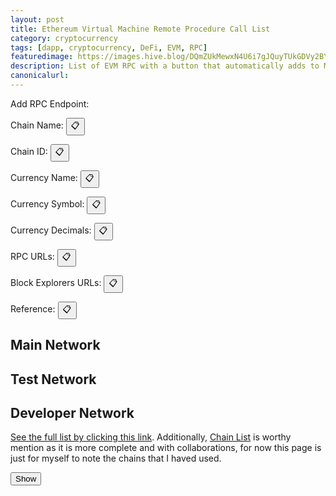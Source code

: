 ```yaml
---
layout: post
title: Ethereum Virtual Machine Remote Procedure Call List
category: cryptocurrency
tags: [dapp, cryptocurrency, DeFi, EVM, RPC]
featuredimage: https://images.hive.blog/DQmZUkMewxN4U6i7gJQuyTUkGDVy2BY45mraGnBUQuxorv6/evm-rpc-list.png
description: List of EVM RPC with a button that automatically adds to Metamask written in JavaScript, JSON and Ethereum JS or Web3.
canonicalurl: 
---
```

<div>
    <p>Add RPC Endpoint: <span id="add_rpc_endpoint"></span></p>
    <p>Chain Name: <span id="chain_name"></span> <button onclick="copy_innertext_by_id_clipboard('chain_name')">&#128203;</button></p>
    <p>Chain ID: <span id="chain_id"></span> <button onclick="copy_innertext_by_id_clipboard('chain_id')">&#128203;</button></p>
    <p>Currency Name: <span id="currency_name"></span> <button onclick="copy_innertext_by_id_clipboard('currency_name')">&#128203;</button></p>
    <p>Currency Symbol: <span id="currency_symbol"></span> <button onclick="copy_innertext_by_id_clipboard('currency_symbol')">&#128203;</button></p>
    <p>Currency Decimals: <span id="currency_decimals"></span> <button onclick="copy_innertext_by_id_clipboard('currency_decimals')">&#128203;</button></p>
    <p>RPC URLs: <span id="rpc_urls"></span> <button onclick="copy_innertext_by_id_clipboard('rpc_urls')">&#128203;</button></p>
    <p>Block Explorers URLs: <span id="block_explorers_urls"></span> <button onclick="copy_innertext_by_id_clipboard('block_explorers_urls')">&#128203;</button></p>
    <p>Reference: <span id="reference"></span> <button onclick="copy_innertext_by_id_clipboard('reference')">&#128203;</button></p>
</div>
<div id="mainnet">
    <h2>Main Network</h2>
</div>
<div id="testnet">
    <h2>Test Network</h2>
</div>
<div id="devnet">
    <h2>Developer Network</h2>
</div>
<p><a href="{{ site.url }}/2022/03/28/evmrpclist-table">See the full list by clicking this link</a>. Additionally, <a href="https://chainlist.org/">Chain List</a> is worthy mention as it is more complete and with collaborations, for now this page is just for myself to note the chains that I haved used.</p>
<button onclick="show_chains()">Show</button>
<script>
    const evmrpcjson = new XMLHttpRequest();
    let chains;
    const mainnet_list = document.getElementById("mainnet");
    const testnet_list = document.getElementById("testnet");
    const devnet_list = document.getElementById("devnet");
    evmrpcjson.onload = function() {
        chains = JSON.parse(this.responseText);
        for (const chain in chains.mainnet) {
            if (chains.mainnet.hasOwnProperty.call(chains.mainnet, chain)) {
                mainnet_list.innerHTML += `<button class="button"><img class="icon" style="max-height: 1.5em; cursor: pointer;" onclick="show_chains('mainnet', '`+chain+`')" src="`+chains.mainnet[chain]["params"][0]["iconUrls"][0]+`" alt="`+chains.mainnet[chain]["params"][0]["chainName"]+`" /></button>`
            }
        }
        for (const chain in chains.testnet) {
            if (chains.testnet.hasOwnProperty.call(chains.testnet, chain)) {
                testnet_list.innerHTML += `<button class="button"><img class="icon" style="max-height: 1.5em; cursor: pointer;" onclick="show_chains('testnet', '`+chain+`')" src="`+chains.testnet[chain]["params"][0]["iconUrls"][0]+`" alt="`+chains.testnet[chain]["params"][0]["chainName"]+`" /></button>`
            }
        }
        for (const chain in chains.devnet) {
            if (chains.devnet.hasOwnProperty.call(chains.devnet, chain)) {
                devnet_list.innerHTML += `<button class="button"><img class="icon" style="max-height: 1.5em; cursor: pointer;" onclick="show_chains('devnet', '`+chain+`')" src="`+chains.devnet[chain]["params"][0]["iconUrls"][0]+`" alt="`+chains.devnet[chain]["params"][0]["chainName"]+`" /></button>`
            }
        }
    }
    evmrpcjson.open("GET", "https://0fajarpurnama0.github.io/assets/json/evmrpc.json");
    evmrpcjson.send();
    function show_chains(net, chain) {
        document.getElementById("add_rpc_endpoint").innerHTML = `<button id="add_rpc_endpoint_button"><img class="icon" style="max-height: 1.5em;" src="{{ /assets/images/icon/crypto/metamask-fox.svg | relative_url }}" onerror="this.onerror=null;this.src='https://upload.wikimedia.org/wikipedia/commons/3/36/MetaMask_Fox.svg';"/></button>`;
        document.getElementById("add_rpc_endpoint_button").addEventListener("click", function() {
            ethereum_request_input(chains[net][chain]["method"], chains[net][chain]["params"]);
        });
        document.getElementById("chain_name").innerHTML = chains[net][chain]["params"][0]["chainName"];
        document.getElementById("chain_id").innerHTML = chains[net][chain]["params"][0]["chainId"];
        document.getElementById("currency_name").innerHTML = chains[net][chain]["params"][0]["nativeCurrency"]["name"];
        document.getElementById("currency_symbol").innerHTML = chains[net][chain]["params"][0]["nativeCurrency"]["symbol"];
        document.getElementById("currency_decimals").innerHTML = chains[net][chain]["params"][0]["nativeCurrency"]["decimals"];
        document.getElementById("rpc_urls").innerHTML = "";
        chains[net][chain]["params"][0]["rpcUrls"].forEach(function(element) {
            if(document.getElementById("rpc_urls").innerHTML == ""){
                document.getElementById("rpc_urls").innerHTML += `<a href="`+element+`">`+element+`</a>`;
            } else {
                document.getElementById("rpc_urls").innerHTML += `, <a href="`+element+`">`+element+`</a>`;
            }
        });
        document.getElementById("block_explorers_urls").innerHTML = "";
        chains[net][chain]["params"][0]["blockExplorerUrls"].forEach(function(element) {
            if(document.getElementById("block_explorers_urls").innerHTML == ""){
                document.getElementById("block_explorers_urls").innerHTML += `<a href="`+element+`">`+element+`</a>`;
            } else {
                document.getElementById("block_explorers_urls").innerHTML += `, <a href="`+element+`">`+element+`</a>`;
            }
        });
        document.getElementById("reference").innerHTML = `<a href="`+chains[net][chain]["reference"]+`">`+chains[net][chain]["reference"]+`</a>`;
    }
</script>